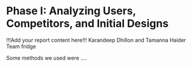 # Phase I: Analyzing Users, Competitors, and Initial Designs

!!!Add your report content here!!!
Karandeep Dhillon and Tamanna Haider 
Team fridge

Some methods we used were ....
